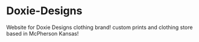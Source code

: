 # Doxie-Designs
Website for Doxie Designs clothing brand! custom prints and clothing store based in McPherson Kansas!
